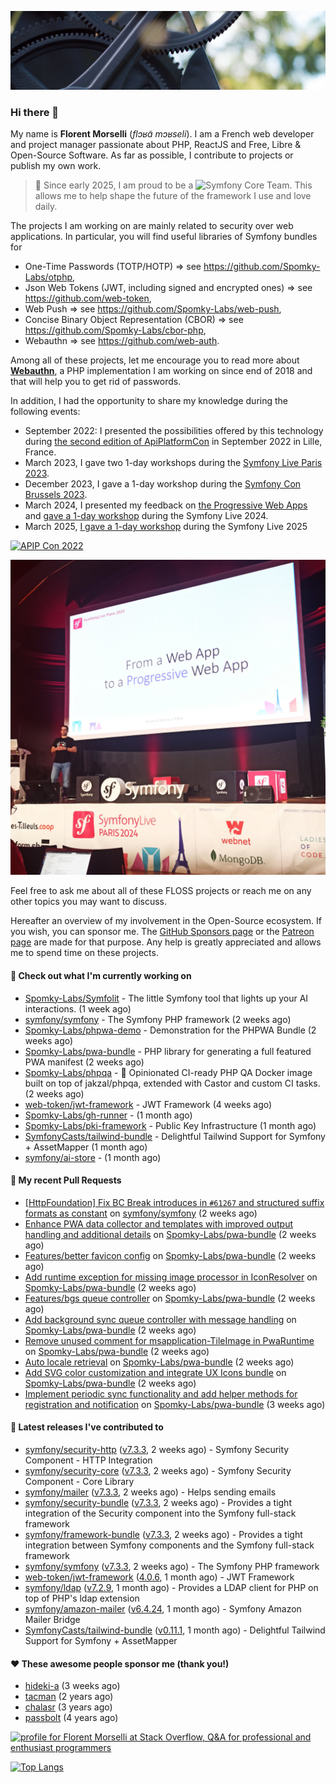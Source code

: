 ![Cover image](1.webp)

### Hi there 👋

My name is **Florent Morselli** (*flɔʁɑ̃ mɔʁseli*). I am a French web developer and project manager passionate about PHP, ReactJS and Free, Libre & Open-Source Software.
As far as possible, I contribute to projects or publish my own work.

> 🧡 Since early 2025, I am proud to be a ![Symfony Core Team](https://img.shields.io/badge/Symfony-Core%20Team-orange?style=flat-square&logo=symfony).
> This allows me to help shape the future of the framework I use and love daily.

The projects I am working on are mainly related to security over web applications. In particular, you will find useful libraries of Symfony bundles for
* One-Time Passwords (TOTP/HOTP) => see https://github.com/Spomky-Labs/otphp,
* Json Web Tokens (JWT, including signed and encrypted ones) => see https://github.com/web-token,
* Web Push => see https://github.com/Spomky-Labs/web-push,
* Concise Binary Object Representation (CBOR) => see https://github.com/Spomky-Labs/cbor-php,
* Webauthn => see https://github.com/web-auth.

Among all of these projects, let me encourage you to read more about [**Webauthn**](https://github.com/web-auth), a PHP implementation I am working on since end of 2018 and that will help you to get rid of passwords.

In addition, I had the opportunity to share my knowledge during the following events:

* September 2022: I presented the possibilities offered by this technology during [the second edition of ApiPlatformCon](https://youtu.be/Y2_0omg1CFk) in September 2022 in Lille, France.
* March 2023, I gave two 1-day workshops during the [Symfony Live Paris 2023](https://live.symfony.com/2023-paris/workshop/maximiser-la-securite-de-vos-applications-avec-le-bundle-security).
* December 2023, I gave a 1-day workshop during the [Symfony Con Brussels 2023](https://live.symfony.com/2023-brussels-con/workshop/road-to-safer-applications).
* March 2024, I presented my feedback on [the Progressive Web Apps](https://live.symfony.com/2024-paris/schedule/de-web-app-a-progressive-web-app) and [gave a 1-day workshop](https://live.symfony.com/2024-paris/workshop#securite-amelioree-et-webauthn-avec-symfony-2) during the Symfony Live 2024.
* March 2025, [I gave a 1-day workshop](https://live.symfony.com/2025-paris/) during the Symfony Live 2025

[![APIP Con 2022](https://user-images.githubusercontent.com/1091072/191684778-b9e26104-038d-45c2-a1b3-287233d15ecc.jpg)](https://api-platform.com/con/2022/conferences/webauthn-se-debarrasser-des-mots-de-passe-definitivement/)

[![Symfony Live 2024](Symfony%20Live%202024.png)](https://symfony.com/blog/symfonylive-paris-2024-from-web-app-to-progressive-web-app)


Feel free to ask me about all of these FLOSS projects or reach me on any other topics you may want to discuss.

Hereafter an overview of my involvement in the Open-Source ecosystem.
If you wish, you can sponsor me. The [GitHub Sponsors page](https://github.com/sponsors/Spomky/) or the [Patreon page](https://www.patreon.com/FlorentMorselli) are made for that purpose. Any help is greatly appreciated and allows me to spend time on these projects.

#### 👷 Check out what I'm currently working on

- [Spomky-Labs/Symfolit](https://github.com/Spomky-Labs/Symfolit) - The little Symfony tool that lights up your AI interactions. (1 week ago)
- [symfony/symfony](https://github.com/symfony/symfony) - The Symfony PHP framework (2 weeks ago)
- [Spomky-Labs/phpwa-demo](https://github.com/Spomky-Labs/phpwa-demo) - Demonstration for the PHPWA Bundle (2 weeks ago)
- [Spomky-Labs/pwa-bundle](https://github.com/Spomky-Labs/pwa-bundle) - PHP library for generating a full featured PWA manifest (2 weeks ago)
- [Spomky-Labs/phpqa](https://github.com/Spomky-Labs/phpqa) - 🐘 Opinionated CI-ready PHP QA Docker image built on top of jakzal/phpqa, extended with Castor and custom CI tasks. (2 weeks ago)
- [web-token/jwt-framework](https://github.com/web-token/jwt-framework) - JWT Framework (4 weeks ago)
- [Spomky-Labs/gh-runner](https://github.com/Spomky-Labs/gh-runner) -  (1 month ago)
- [Spomky-Labs/pki-framework](https://github.com/Spomky-Labs/pki-framework) - Public Key Infrastructure (1 month ago)
- [SymfonyCasts/tailwind-bundle](https://github.com/SymfonyCasts/tailwind-bundle) - Delightful Tailwind Support for Symfony &#43; AssetMapper (1 month ago)
- [symfony/ai-store](https://github.com/symfony/ai-store) -  (1 month ago)

#### 🔨 My recent Pull Requests

- [[HttpFoundation] Fix BC Break introduces in `#61267` and structured suffix formats as constant](https://github.com/symfony/symfony/pull/61544) on [symfony/symfony](https://github.com/symfony/symfony) (2 weeks ago)
- [Enhance PWA data collector and templates with improved output handling and additional details](https://github.com/Spomky-Labs/pwa-bundle/pull/348) on [Spomky-Labs/pwa-bundle](https://github.com/Spomky-Labs/pwa-bundle) (2 weeks ago)
- [Features/better favicon config](https://github.com/Spomky-Labs/pwa-bundle/pull/347) on [Spomky-Labs/pwa-bundle](https://github.com/Spomky-Labs/pwa-bundle) (2 weeks ago)
- [Add runtime exception for missing image processor in IconResolver](https://github.com/Spomky-Labs/pwa-bundle/pull/345) on [Spomky-Labs/pwa-bundle](https://github.com/Spomky-Labs/pwa-bundle) (2 weeks ago)
- [Features/bgs queue controller](https://github.com/Spomky-Labs/pwa-bundle/pull/343) on [Spomky-Labs/pwa-bundle](https://github.com/Spomky-Labs/pwa-bundle) (2 weeks ago)
- [Add background sync queue controller with message handling](https://github.com/Spomky-Labs/pwa-bundle/pull/342) on [Spomky-Labs/pwa-bundle](https://github.com/Spomky-Labs/pwa-bundle) (2 weeks ago)
- [Remove unused comment for msapplication-TileImage in PwaRuntime](https://github.com/Spomky-Labs/pwa-bundle/pull/341) on [Spomky-Labs/pwa-bundle](https://github.com/Spomky-Labs/pwa-bundle) (2 weeks ago)
- [Auto locale retrieval](https://github.com/Spomky-Labs/pwa-bundle/pull/340) on [Spomky-Labs/pwa-bundle](https://github.com/Spomky-Labs/pwa-bundle) (2 weeks ago)
- [Add SVG color customization and integrate UX Icons bundle](https://github.com/Spomky-Labs/pwa-bundle/pull/339) on [Spomky-Labs/pwa-bundle](https://github.com/Spomky-Labs/pwa-bundle) (2 weeks ago)
- [Implement periodic sync functionality and add helper methods for registration and notification](https://github.com/Spomky-Labs/pwa-bundle/pull/336) on [Spomky-Labs/pwa-bundle](https://github.com/Spomky-Labs/pwa-bundle) (3 weeks ago)

#### 🔭 Latest releases I've contributed to

- [symfony/security-http](https://github.com/symfony/security-http) ([v7.3.3](https://github.com/symfony/security-http/releases/tag/v7.3.3), 2 weeks ago) - Symfony Security Component - HTTP Integration
- [symfony/security-core](https://github.com/symfony/security-core) ([v7.3.3](https://github.com/symfony/security-core/releases/tag/v7.3.3), 2 weeks ago) - Symfony Security Component - Core Library
- [symfony/mailer](https://github.com/symfony/mailer) ([v7.3.3](https://github.com/symfony/mailer/releases/tag/v7.3.3), 2 weeks ago) - Helps sending emails
- [symfony/security-bundle](https://github.com/symfony/security-bundle) ([v7.3.3](https://github.com/symfony/security-bundle/releases/tag/v7.3.3), 2 weeks ago) - Provides a tight integration of the Security component into the Symfony full-stack framework
- [symfony/framework-bundle](https://github.com/symfony/framework-bundle) ([v7.3.3](https://github.com/symfony/framework-bundle/releases/tag/v7.3.3), 2 weeks ago) - Provides a tight integration between Symfony components and the Symfony full-stack framework
- [symfony/symfony](https://github.com/symfony/symfony) ([v7.3.3](https://github.com/symfony/symfony/releases/tag/v7.3.3), 2 weeks ago) - The Symfony PHP framework
- [web-token/jwt-framework](https://github.com/web-token/jwt-framework) ([4.0.6](https://github.com/web-token/jwt-framework/releases/tag/4.0.6), 1 month ago) - JWT Framework
- [symfony/ldap](https://github.com/symfony/ldap) ([v7.2.9](https://github.com/symfony/ldap/releases/tag/v7.2.9), 1 month ago) - Provides a LDAP client for PHP on top of PHP&#39;s ldap extension
- [symfony/amazon-mailer](https://github.com/symfony/amazon-mailer) ([v6.4.24](https://github.com/symfony/amazon-mailer/releases/tag/v6.4.24), 1 month ago) - Symfony Amazon Mailer Bridge
- [SymfonyCasts/tailwind-bundle](https://github.com/SymfonyCasts/tailwind-bundle) ([v0.11.1](https://github.com/SymfonyCasts/tailwind-bundle/releases/tag/v0.11.1), 1 month ago) - Delightful Tailwind Support for Symfony &#43; AssetMapper

#### ❤️ These awesome people sponsor me (thank you!)

- [hideki-a](https://github.com/hideki-a) (3 weeks ago)
- [tacman](https://github.com/tacman) (2 years ago)
- [chalasr](https://github.com/chalasr) (3 years ago)
- [passbolt](https://github.com/passbolt) (4 years ago)

<a href="https://stackoverflow.com/users/2157818/florent-morselli"><img src="https://stackoverflow.com/users/flair/2157818.png" width="208" height="58" alt="profile for Florent Morselli at Stack Overflow, Q&amp;A for professional and enthusiast programmers" title="profile for Florent Morselli at Stack Overflow, Q&amp;A for professional and enthusiast programmers"></a>

[![Top Langs](https://wakatime.com/share/@Spomky/aa41d408-c524-4a5f-936d-0b9446698abd.svg)](https://wakatime.com/@Spomky)
